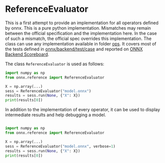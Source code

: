 # ReferenceEvaluator

This is a first attempt to provide an implementation for all operators
defined by onnx. This is a pure python implementation.
Mismatches may remain between the official specification and the implementation here.
In the case of such a mismatch, the official spec overrides this implementation.
The class can use any implementation available in folder
[ops](https://github.com/onnx/onnx/tree/main/onnx/reference/ops).
It covers most of the tests defined in
[onnx/backend/test/case](https://github.com/onnx/onnx/tree/main/onnx/backend/test/case)
and reported on [ONNX Backend Scoreboard](http://onnx.ai/backend-scoreboard/).

The class `ReferenceEvaluator` is used as follows:

```python
import numpy as np
from onnx.reference import ReferenceEvaluator

X = np.array(...)
sess = ReferenceEvaluator("model.onnx")
results = sess.run(None, {"X": X})
print(results[0])
```

In addition to the implementation of every operator, it can be used
to display intermediate results and help debugging a model.

```python

import numpy as np
from onnx.reference import ReferenceEvaluator

X = np.array(...)
sess = ReferenceEvaluator("model.onnx", verbose=1)
results = sess.run(None, {"X": X})
print(results[0])
```
